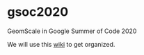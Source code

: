 # gsoc2020
GeomScale in Google Summer of Code 2020

We will use this [wiki](https://github.com/GeomScale/gsoc2020/wiki) to get organized.
